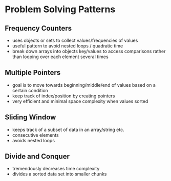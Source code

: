 # Problem Solving Patterns

## Frequency Counters

- uses objects or sets to collect values/frequencies of values
- useful pattern to avoid nested loops / quadratic time
- break down arrays into objects key/values to access comparisons rather than looping over each element several times

## Multiple Pointers

- goal is to move towards beginning/middle/end of values based on a certain condition
- keep track of index/position by creating pointers
- very efficient and minimal space complexity when values sorted

## Sliding Window

- keeps track of a subset of data in an array/string etc.
- consecutive elements
- avoids nested loops

## Divide and Conquer

- tremendously decreases time complexity
- divides a sorted data set into smaller chunks
